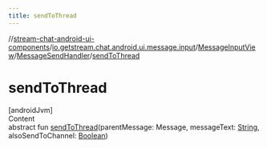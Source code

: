 ```yaml
---
title: sendToThread
---
```

//[stream-chat-android-ui-components](../../../../index.md)/[io.getstream.chat.android.ui.message.input](../../index.md)/[MessageInputView](../index.md)/[MessageSendHandler](index.md)/[sendToThread](sendToThread.md)



# sendToThread  
[androidJvm]  
Content  
abstract fun [sendToThread](sendToThread.md)(parentMessage: Message, messageText: [String](https://kotlinlang.org/api/latest/jvm/stdlib/kotlin/-string/index.html), alsoSendToChannel: [Boolean](https://kotlinlang.org/api/latest/jvm/stdlib/kotlin/-boolean/index.html))  



